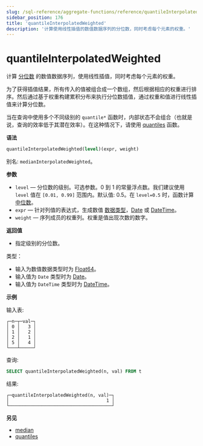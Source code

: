 ```yaml
---
slug: /sql-reference/aggregate-functions/reference/quantileInterpolatedWeighted
sidebar_position: 176
title: 'quantileInterpolatedWeighted'
description: '计算使用线性插值的数值数据序列的分位数，同时考虑每个元素的权重。'
---
```



# quantileInterpolatedWeighted

计算 [分位数](https://en.wikipedia.org/wiki/Quantile) 的数值数据序列，使用线性插值，同时考虑每个元素的权重。

为了获得插值结果，所有传入的值被组合成一个数组，然后根据相应的权重进行排序。然后通过基于权重构建累积分布来执行分位数插值，通过权重和值进行线性插值来计算分位数。

当在查询中使用多个不同级别的 `quantile*` 函数时，内部状态不会组合（也就是说，查询的效率低于其潜在效率）。在这种情况下，请使用 [quantiles](../../../sql-reference/aggregate-functions/reference/quantiles.md#quantiles) 函数。

**语法**

``` sql
quantileInterpolatedWeighted(level)(expr, weight)
```

别名: `medianInterpolatedWeighted`。

**参数**

- `level` — 分位数的级别。可选参数。0 到 1 的常量浮点数。我们建议使用 `level` 值在 `[0.01, 0.99]` 范围内。默认值: 0.5。在 `level=0.5` 时，函数计算 [中位数](https://en.wikipedia.org/wiki/Median)。
- `expr` — 针对列值的表达式，生成数值 [数据类型](/sql-reference/data-types)，[Date](../../../sql-reference/data-types/date.md) 或 [DateTime](../../../sql-reference/data-types/datetime.md)。
- `weight` — 序列成员的权重列。权重是值出现次数的数字。

**返回值**

- 指定级别的分位数。

类型：

- 输入为数值数据类型时为 [Float64](../../../sql-reference/data-types/float.md)。
- 输入值为 `Date` 类型时为 [Date](../../../sql-reference/data-types/date.md)。
- 输入值为 `DateTime` 类型时为 [DateTime](../../../sql-reference/data-types/datetime.md)。

**示例**

输入表:

``` text
┌─n─┬─val─┐
│ 0 │   3 │
│ 1 │   2 │
│ 2 │   1 │
│ 5 │   4 │
└───┴─────┘
```

查询:

``` sql
SELECT quantileInterpolatedWeighted(n, val) FROM t
```

结果:

``` text
┌─quantileInterpolatedWeighted(n, val)─┐
│                                    1 │
└──────────────────────────────────────┘
```

**另见**

- [median](/sql-reference/aggregate-functions/reference/median)
- [quantiles](../../../sql-reference/aggregate-functions/reference/quantiles.md#quantiles)

